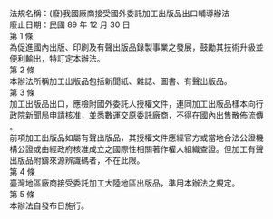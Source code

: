 法規名稱：(廢)我國廠商接受國外委託加工出版品出口輔導辦法  
廢止日期：民國 89 年 12 月 30 日  
第 1 條  
為促進國內出版、印刷及有聲出版品錄製事業之發展，鼓勵其技術升級並  
便利輸出，特訂定本辦法。  
第 2 條  
本辦法所稱加工出版品包括新聞紙、雜誌、圖書、有聲出版品。  
第 3 條  
加工出版品出口，應檢附國外委託人授權文件，連同加工出版品樣本向行  
政院新聞局申請核准，並悉數運交原委託廠商，不得在國內出售散佈流傳  
。  
前項加工出版品如屬有聲出版品，其授權文件應經官方或當地合法公證機  
構公證或由經政府核准成立之國際性相關著作權人組織查證。但加工有聲  
出版品附鑄來源辨識碼者，不在此限。  
第 4 條  
臺灣地區廠商接受委託加工大陸地區出版品，準用本辦法之規定。  
第 5 條  
本辦法自發布日施行。  


